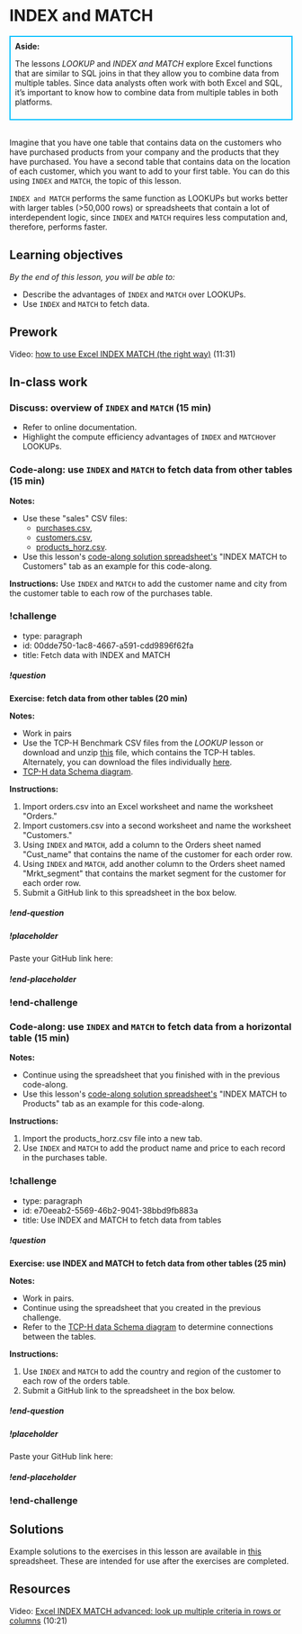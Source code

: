 # INDEX and MATCH

<div class='bg-info' style='padding:8px;border-style:solid;border-width:2px;border-color:#00BFFF'>
<strong>Aside:</strong><br>

The lessons *LOOKUP* and *INDEX and MATCH* explore Excel functions that are similar to SQL joins in that they allow you to combine data from multiple tables. Since data analysts often work with both Excel and SQL, it’s important to know how to combine data from multiple tables in both platforms.
</div>

<br>

Imagine that you have one table that contains data on the customers who have purchased products from your company and the products that they have purchased. You have a second table that contains data on the location of each customer, which you want to add to your first table. You can do this using `INDEX` and `MATCH`, the topic of this lesson. 

`INDEX and MATCH` performs the same function as LOOKUPs but works better with larger tables (>50,000 rows) or spreadsheets that contain a lot of interdependent logic, since `INDEX` and `MATCH` requires less computation and, therefore, performs faster. 

## Learning objectives
*By the end of this lesson, you will be able to:*
* Describe the advantages of `INDEX` and `MATCH` over LOOKUPs.
* Use `INDEX` and `MATCH` to fetch data.

## Prework
Video: [how to use Excel INDEX MATCH (the right way)](https://www.youtube.com/watch?v=F264FpBDX28) (11:31)

## In-class work

### Discuss: overview of `INDEX` and `MATCH` (15 min)
* Refer to online documentation.
* Highlight the compute efficiency advantages of `INDEX` and `MATCH`over LOOKUPs.

### Code-along: use `INDEX` and `MATCH` to fetch data from other tables (15 min)

**Notes:**

* Use these "sales" CSV files: 
    * [purchases.csv](https://drive.google.com/uc?export=download&id=1Nxvo7RzIfWELSglbDKOb1eVASXBvKgEW),
    * [customers.csv](https://drive.google.com/uc?export=download&id=1_69gMSjnx7owplIVzKu1SGdNLdNmXGez),
    * [products_horz.csv](https://drive.google.com/uc?export=download&id=1Hj1LauM6mS9qM-cbIydTgXs_Acu-iney).
* Use this lesson's [code-along solution spreadsheet's](https://drive.google.com/uc?export=download&id=1AtV3_yeH3aTi8h4eFKkhJ1_dqeeoVPtV) "INDEX MATCH to Customers" tab as an example for this code-along.

**Instructions:**
Use `INDEX` and `MATCH` to add the customer name and city from the customer table to each row of the purchases table.

### !challenge

* type: paragraph
* id: 00dde750-1ac8-4667-a591-cdd9896f62fa
* title: Fetch data with INDEX and MATCH

##### !question
**Exercise: fetch data from other tables (20 min)**

**Notes:**

* Work in pairs
* Use the TCP-H Benchmark CSV files from the _LOOKUP_ lesson or download and unzip [this](https://drive.google.com/file/d/1rvKe9g7IU7MXVYQMKTy9ulYY-J60-an3/view?usp=sharing) file, which contains the TCP-H tables. Alternately, you can download the files individually [here](https://drive.google.com/drive/folders/1dwWXz3uoB_JVc0lcJXaDDU6nyt9v5aEl?usp=sharing).
* [TCP-H data Schema diagram](https://drive.google.com/file/d/150VWoQ2ZmqrOr2VZsA-EMtX9VJWDiXDI/view?usp=sharing).

**Instructions:**

1. Import orders.csv into an Excel worksheet and name the worksheet "Orders."
2. Import customers.csv into a second worksheet and name the worksheet "Customers."
3. Using `INDEX` and `MATCH`, add a column to the Orders sheet named "Cust_name" that contains the name of the customer for each order row.
4. Using `INDEX` and `MATCH`, add another column to the Orders sheet named "Mrkt_segment" that contains the market segment for the customer for each order row.
5. Submit a GitHub link to this spreadsheet in the box below.

##### !end-question

##### !placeholder

Paste your GitHub link here:

##### !end-placeholder

### !end-challenge

### Code-along: use `INDEX` and `MATCH` to fetch data from a horizontal table (15 min)

**Notes:**

* Continue using the spreadsheet that you finished with in the previous code-along.
* Use this lesson's [code-along solution spreadsheet's](https://drive.google.com/uc?export=download&id=1AtV3_yeH3aTi8h4eFKkhJ1_dqeeoVPtV) "INDEX MATCH to Products" tab as an example for this code-along.

**Instructions:**

1. Import the products_horz.csv file into a new tab.
2. Use `INDEX` and `MATCH` to add the product name and price to each record in the purchases table.
    
### !challenge

* type: paragraph
* id: e70eeab2-5569-46b2-9041-38bbd9fb883a
* title: Use INDEX and MATCH to fetch data from tables

##### !question

**Exercise: use INDEX and MATCH to fetch data from other tables (25 min)**

**Notes:** 

* Work in pairs.
* Continue using the spreadsheet that you created in the previous challenge.
* Refer to the [TCP-H data Schema diagram](https://drive.google.com/file/d/150VWoQ2ZmqrOr2VZsA-EMtX9VJWDiXDI/view?usp=sharing) to determine connections between the tables.

**Instructions:**

1. Use `INDEX` and `MATCH` to add the country and region of the customer to each row of the orders table.
2. Submit a GitHub link to the spreadsheet in the box below.

##### !end-question

##### !placeholder

Paste your GitHub link here:

##### !end-placeholder

### !end-challenge

## Solutions
Example solutions to the exercises in this lesson are available in [this](https://drive.google.com/uc?export=download&id=123ydMxjJGwsYcDa395pFoSH7Q4QLlHHt) spreadsheet. These are intended for use after the exercises are completed.

## Resources
Video: [Excel INDEX MATCH advanced: look up multiple criteria in rows or columns](https://www.youtube.com/watch?v=ontXHp9cwOQ) (10:21)
